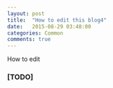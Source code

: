 ```yaml
---
layout: post
title:  "How to edit this blog4"
date:   2015-08-29 03:48:00
categories: Common
comments: true
---
```


How to edit

### [TODO]

